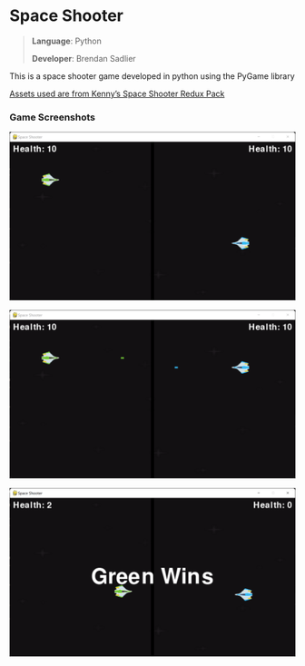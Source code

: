 # Space Shooter

> **Language**: Python
> 
> **Developer**: Brendan Sadlier

This is a space shooter game developed in python using the PyGame library

[Assets used are from Kenny’s Space Shooter Redux Pack](https://www.kenney.nl/assets/space-shooter-redux)

### Game Screenshots

![GameStart.png](Assets/Screenshots/GameStart.png)

![MidGame.png](Assets/Screenshots/MidGame.png)

![GameOver.png](Assets/Screenshots/GameOver.png)
